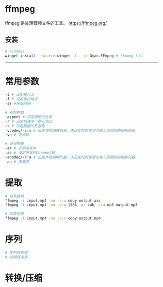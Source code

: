 # ffmpeg
ffmpeg 是处理音频文件的工具。
https://ffmpeg.org/
## 安装
```sh
# windows
winget install --source winget -i --id Gyan.FFmpeg # ffmpeg-full
```
---
# 常用参数
```sh
-i # 设定输入流 
-f # 设定输出格式
-ss #开始时间

# 视频参数
-aspect # 设定画面的比例
-r # 设定帧速率，默认为25
-s # 设定画面的宽与高
-vcodec/-c:v # 设定视频编解码器，未设定时则使用与输入流相同的编解码器
-vn # 无视频

# 音频参数
-ar # 音频采样率
-ac # 设定声音的Channel数
-acodec/-c:a # 设定声音编解码器，未设定时则使用与输入流相同的编解码器
-an # 无音频
```

# 提取
```sh
# 提取音频
ffmpeg -i input.mp4 -vn -c:a copy output.aac
ffmpeg -i input.mp4 -vn -b:a 128k -ar 44k -c:a mp3 output.mp3

# 提取视频
ffmpeg -i input.mp4 -an -c:v copy output.mp4

```

# 序列
```sh
# 序列转视频
# 视频转序列
```

# 转换/压缩
